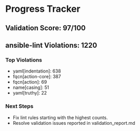 # Progress Tracker
## Validation Score: 97/100
## ansible-lint Violations: 1220

### Top Violations
- yaml[indentation]: 638
- fqcn[action-core]: 387
- fqcn[action]: 69
- name[casing]: 51
- yaml[truthy]: 22

### Next Steps
- Fix lint rules starting with the highest counts.
- Resolve validation issues reported in validation_report.md
